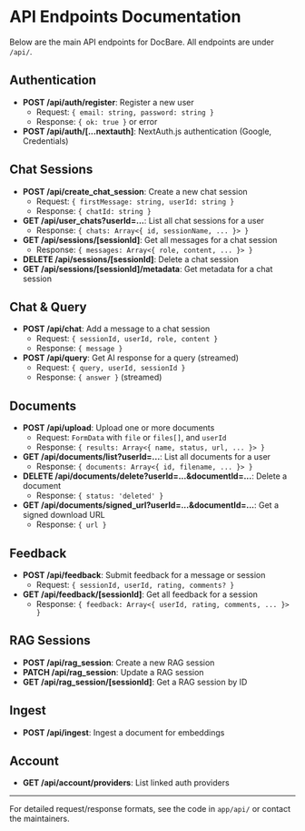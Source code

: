 # API Endpoints Documentation

Below are the main API endpoints for DocBare. All endpoints are under `/api/`.

## Authentication
- **POST /api/auth/register**: Register a new user
  - Request: `{ email: string, password: string }`
  - Response: `{ ok: true }` or error
- **POST /api/auth/[...nextauth]**: NextAuth.js authentication (Google, Credentials)

## Chat Sessions
- **POST /api/create_chat_session**: Create a new chat session
  - Request: `{ firstMessage: string, userId: string }`
  - Response: `{ chatId: string }`
- **GET /api/user_chats?userId=...**: List all chat sessions for a user
  - Response: `{ chats: Array<{ id, sessionName, ... }> }`
- **GET /api/sessions/[sessionId]**: Get all messages for a chat session
  - Response: `{ messages: Array<{ role, content, ... }> }`
- **DELETE /api/sessions/[sessionId]**: Delete a chat session
- **GET /api/sessions/[sessionId]/metadata**: Get metadata for a chat session

## Chat & Query
- **POST /api/chat**: Add a message to a chat session
  - Request: `{ sessionId, userId, role, content }`
  - Response: `{ message }`
- **POST /api/query**: Get AI response for a query (streamed)
  - Request: `{ query, userId, sessionId }`
  - Response: `{ answer }` (streamed)

## Documents
- **POST /api/upload**: Upload one or more documents
  - Request: `FormData` with `file` or `files[]`, and `userId`
  - Response: `{ results: Array<{ name, status, url, ... }> }`
- **GET /api/documents/list?userId=...**: List all documents for a user
  - Response: `{ documents: Array<{ id, filename, ... }> }`
- **DELETE /api/documents/delete?userId=...&documentId=...**: Delete a document
  - Response: `{ status: 'deleted' }`
- **GET /api/documents/signed_url?userId=...&documentId=...**: Get a signed download URL
  - Response: `{ url }`

## Feedback
- **POST /api/feedback**: Submit feedback for a message or session
  - Request: `{ sessionId, userId, rating, comments? }`
- **GET /api/feedback/[sessionId]**: Get all feedback for a session
  - Response: `{ feedback: Array<{ userId, rating, comments, ... }> }`

## RAG Sessions
- **POST /api/rag_session**: Create a new RAG session
- **PATCH /api/rag_session**: Update a RAG session
- **GET /api/rag_session/[sessionId]**: Get a RAG session by ID

## Ingest
- **POST /api/ingest**: Ingest a document for embeddings

## Account
- **GET /api/account/providers**: List linked auth providers

---

For detailed request/response formats, see the code in `app/api/` or contact the maintainers. 